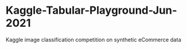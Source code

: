 # Kaggle-Tabular-Playground-Jun-2021
Kaggle image classification competition on synthetic eCommerce data
